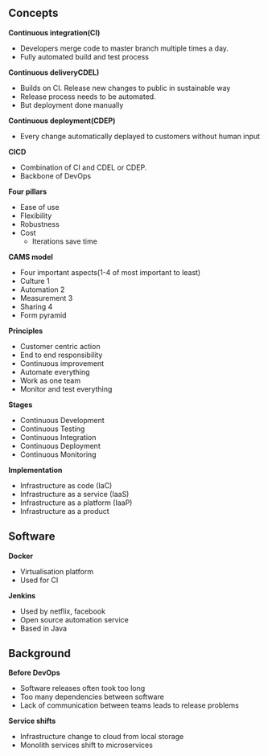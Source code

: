 ## Concepts
**Continuous integration(CI)**
- Developers merge code to master branch multiple times a day.
- Fully automated build and test process

**Continuous deliveryCDEL)**
- Builds on CI. Release new changes to public in sustainable way
- Release process needs to be automated. 
- But deployment done manually

**Continuous deployment(CDEP)**
- Every change automatically deplayed to customers without human input

**CICD**
- Combination of CI and CDEL or CDEP. 
- Backbone of DevOps

**Four pillars**
- Ease of use
- Flexibility
- Robustness
- Cost 
    - Iterations save time

**CAMS model**
- Four important aspects(1-4 of most important to least)
- Culture 1
- Automation 2
- Measurement 3
- Sharing 4 
- Form pyramid

**Principles**
- Customer centric action
- End to end responsibility
- Continuous improvement
- Automate everything
- Work as one team
- Monitor and test everything

**Stages**
- Continuous Development
- Continuous Testing
- Continuous Integration
- Continuous Deployment
- Continuous Monitoring

**Implementation**
- Infrastructure as code (IaC)
- Infrastructure as a service (IaaS)
- Infrastructure as a platform (IaaP)
- Infrastructure as a product


## Software
**Docker**
- Virtualisation platform
- Used for CI

**Jenkins**
- Used by netflix, facebook
- Open source automation service
- Based in Java

## Background
**Before DevOps**
- Software releases often took too long
- Too many dependencies between software
- Lack of communication between teams leads to release problems

**Service shifts**
- Infrastructure change to cloud from local storage
- Monolith services shift to microservices
